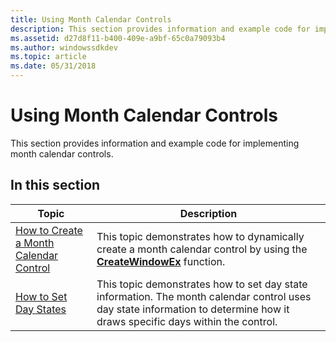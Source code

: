 ```yaml
---
title: Using Month Calendar Controls
description: This section provides information and example code for implementing month calendar controls.
ms.assetid: d27d8f11-b400-409e-a9bf-65c0a79093b4
ms.author: windowssdkdev
ms.topic: article
ms.date: 05/31/2018
---
```


# Using Month Calendar Controls

This section provides information and example code for implementing month calendar controls.

## In this section



| Topic                                                                                    | Description                                                                                                                                                                            |
|------------------------------------------------------------------------------------------|----------------------------------------------------------------------------------------------------------------------------------------------------------------------------------------|
| [How to Create a Month Calendar Control](create-a-month-calendar-control.md)<br/> | This topic demonstrates how to dynamically create a month calendar control by using the [**CreateWindowEx**](https://msdn.microsoft.com/library/windows/desktop/ms632680) function. <br/>                              |
| [How to Set Day States](set-day-states.md)<br/>                                   | This topic demonstrates how to set day state information. The month calendar control uses day state information to determine how it draws specific days within the control.<br/> |



 

 

 





